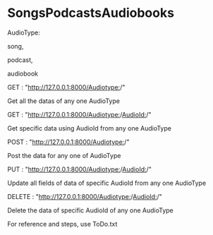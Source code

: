 # SongsPodcastsAudiobooks



AudioType:

song,

podcast,

audiobook




GET : "http://127.0.0.1:8000/<Audiotype:>/"

Get all the datas of any one AudioType



GET : "http://127.0.0.1:8000/<Audiotype:>/<AudioId:>/"

Get specific data using AudioId from any one AudioType



POST : "http://127.0.0.1:8000/<Audiotype:>/"

Post the data for any one of AudioType



PUT : "http://127.0.0.1:8000/<Audiotype:>/<AudioId:>/"

Update all fields of data of specific AudioId from any one AudioType



DELETE : "http://127.0.0.1:8000/<Audiotype:>/<AudioId:>/"

Delete the data of specific AudioId of any one AudioType


For reference and steps, use ToDo.txt
